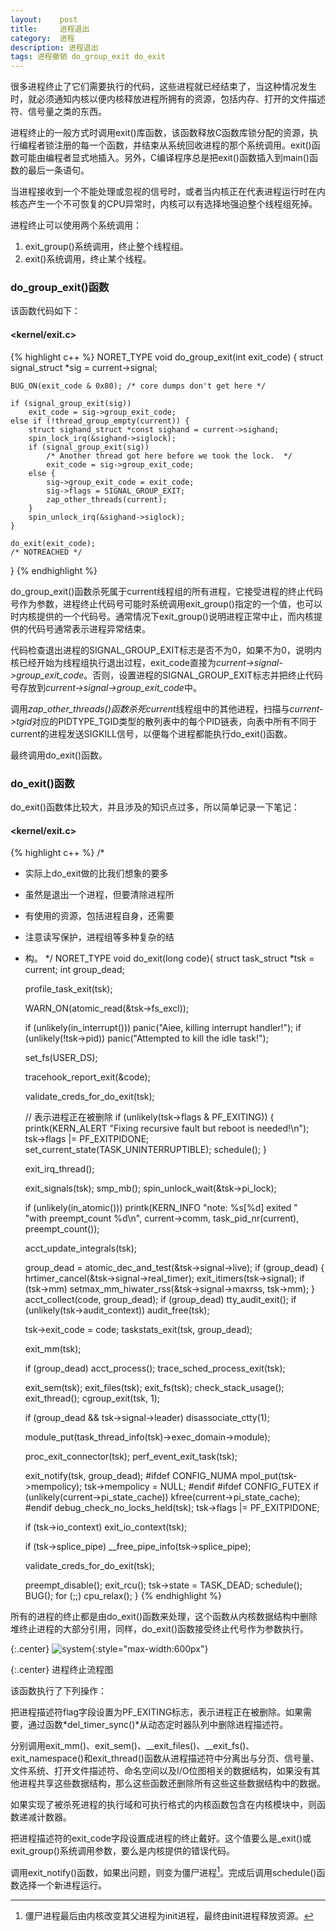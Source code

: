 ```yaml
---
layout:    post
title:     进程退出
category:  进程
description: 进程退出
tags: 进程撤销 do_group_exit do_exit
---
```

很多进程终止了它们需要执行的代码，这些进程就已经结束了，当这种情况发生时，就必须通知内核以便内核释放进程所拥有的资源，包括内存、打开的文件描述符、信号量之类的东西。

进程终止的一般方式时调用exit()库函数，该函数释放C函数库锁分配的资源，执行编程者锁注册的每一个函数，并结束从系统回收进程的那个系统调用。exit()函数可能由编程者显式地插入。另外，C编译程序总是把exit()函数插入到main()函数的最后一条语句。

当进程接收到一个不能处理或忽视的信号时，或者当内核正在代表进程运行时在内核态产生一个不可恢复的CPU异常时，内核可以有选择地强迫整个线程组死掉。

进程终止可以使用两个系统调用：

1. exit_group()系统调用，终止整个线程组。
2. exit()系统调用，终止某个线程。

### do\_group\_exit()函数 ###

该函数代码如下：

#### <kernel/exit.c> ####

{% highlight c++ %}
NORET_TYPE void
do_group_exit(int exit_code)
{
    struct signal_struct *sig = current->signal;

    BUG_ON(exit_code & 0x80); /* core dumps don't get here */

    if (signal_group_exit(sig))
        exit_code = sig->group_exit_code;
    else if (!thread_group_empty(current)) {
        struct sighand_struct *const sighand = current->sighand;
        spin_lock_irq(&sighand->siglock);
        if (signal_group_exit(sig))
            /* Another thread got here before we took the lock.  */
            exit_code = sig->group_exit_code;
        else {
            sig->group_exit_code = exit_code;
            sig->flags = SIGNAL_GROUP_EXIT;
            zap_other_threads(current);
        }
        spin_unlock_irq(&sighand->siglock);
    }

    do_exit(exit_code);
    /* NOTREACHED */
}
{% endhighlight %}

do\_group\_exit()函数杀死属于current线程组的所有进程，它接受进程的终止代码号作为参数，进程终止代码号可能时系统调用exit\_group()指定的一个值，也可以时内核提供的一个代码号。通常情况下exit\_group()说明进程正常中止，而内核提供的代码号通常表示进程异常结束。

代码检查退出进程的SIGNAL\_GROUP\_EXIT标志是否不为0，如果不为0，说明内核已经开始为线程组执行退出过程，exit\_code直接为*current->signal->group_exit_code*。否则，设置进程的SIGNAL\_GROUP\_EXIT标志并把终止代码号存放到*current->signal->group_exit_code*中。

调用*zap_other_threads()*函数杀死*current*线程组中的其他进程，扫描与*current->tgid*对应的PIDTYPE_TGID类型的散列表中的每个PID链表，向表中所有不同于current的进程发送SIGKILL信号，以便每个进程都能执行do\_exit()函数。

最终调用do_exit()函数。

### do\_exit()函数 ###

do\_exit()函数体比较大，并且涉及的知识点过多，所以简单记录一下笔记：

#### <kernel/exit.c> ####

{% highlight c++ %}
/*
 * 实际上do_exit做的比我们想象的要多
 * 虽然是退出一个进程，但要清除进程所
 * 有使用的资源，包括进程自身，还需要
 * 注意读写保护，进程组等多种复杂的结
 * 构。
 */
NORET_TYPE void do_exit(long code){
    struct task_struct *tsk = current;
    int group_dead;

    profile_task_exit(tsk);

    WARN_ON(atomic_read(&tsk->fs_excl));

    if (unlikely(in_interrupt()))
        panic("Aiee, killing interrupt handler!");
    if (unlikely(!tsk->pid))
        panic("Attempted to kill the idle task!");

    set_fs(USER_DS);

    tracehook_report_exit(&code);

    validate_creds_for_do_exit(tsk);

    // 表示进程正在被删除
    if (unlikely(tsk->flags & PF_EXITING)) {
        printk(KERN_ALERT
            "Fixing recursive fault but reboot is needed!\n");
        tsk->flags |= PF_EXITPIDONE;
        set_current_state(TASK_UNINTERRUPTIBLE);
        schedule();
    }

    exit_irq_thread();

    exit_signals(tsk);
    smp_mb();
    spin_unlock_wait(&tsk->pi_lock);

    if (unlikely(in_atomic()))
        printk(KERN_INFO "note: %s[%d] exited " \
                         "with preempt_count %d\n",
                current->comm, task_pid_nr(current),
                preempt_count());

    acct_update_integrals(tsk);

    group_dead = atomic_dec_and_test(&tsk->signal->live);
    if (group_dead) {
        hrtimer_cancel(&tsk->signal->real_timer);
        exit_itimers(tsk->signal);
        if (tsk->mm)
            setmax_mm_hiwater_rss(&tsk->signal->maxrss, tsk->mm);
    }
    acct_collect(code, group_dead);
    if (group_dead)
        tty_audit_exit();
    if (unlikely(tsk->audit_context))
        audit_free(tsk);

    tsk->exit_code = code;
    taskstats_exit(tsk, group_dead);

    exit_mm(tsk);

    if (group_dead)
        acct_process();
    trace_sched_process_exit(tsk);

    exit_sem(tsk);
    exit_files(tsk);
    exit_fs(tsk);
    check_stack_usage();
    exit_thread();
    cgroup_exit(tsk, 1);

    if (group_dead && tsk->signal->leader)
        disassociate_ctty(1);

    module_put(task_thread_info(tsk)->exec_domain->module);

    proc_exit_connector(tsk);
    perf_event_exit_task(tsk);

    exit_notify(tsk, group_dead);
#ifdef CONFIG_NUMA
    mpol_put(tsk->mempolicy);
    tsk->mempolicy = NULL;
#endif
#ifdef CONFIG_FUTEX
    if (unlikely(current->pi_state_cache))
        kfree(current->pi_state_cache);
#endif
    debug_check_no_locks_held(tsk);
    tsk->flags |= PF_EXITPIDONE;

    if (tsk->io_context)
        exit_io_context(tsk);

    if (tsk->splice_pipe)
        __free_pipe_info(tsk->splice_pipe);

    validate_creds_for_do_exit(tsk);

    preempt_disable();
    exit_rcu();
    tsk->state = TASK_DEAD;
    schedule();
    BUG();
    for (;;)
        cpu_relax();
}
{% endhighlight %}

所有的进程的终止都是由do\_exit()函数来处理，这个函数从内核数据结构中删除堆终止进程的大部分引用，同样，do\_exit()函数接受终止代号作为参数执行。

{:.center}
![system](/blog/images/exit.png){:style="max-width:600px"}

{:.center}
进程终止流程图

该函数执行了下列操作：

把进程描述符flag字段设置为PF\_EXITING标志，表示进程正在被删除。如果需要，通过函数*del\_timer\_sync()*从动态定时器队列中删除进程描述符。

分别调用exit\_mm()、exit\_sem()、\_\_exit\_files()、\_\_exit\_fs()、exit\_namespace()和exit\_thread()函数从进程描述符中分离出与分页、信号量、文件系统、打开文件描述符、命名空间以及I/O位图相关的数据结构，如果没有其他进程共享这些数据结构，那么这些函数还删除所有这些这些数据结构中的数据。

如果实现了被杀死进程的执行域和可执行格式的内核函数包含在内核模块中，则函数递减计数器。

把进程描述符的exit\_code字段设置成进程的终止戴好。这个值要么是\_exit()或exit\_group()系统调用参数，要么是内核提供的错误代码。

调用exit_notify()函数，如果出问题，则变为僵尸进程[^1]。完成后调用schedule()函数选择一个新进程运行。

[^1]: 僵尸进程最后由内核改变其父进程为init进程，最终由init进程释放资源。